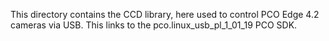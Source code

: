 This directory contains the CCD library, here used to control PCO Edge 4.2 cameras via USB. This links to the pco.linux_usb_pl_1_01_19 PCO SDK.

